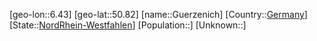 ﻿---
location: [50.82,6.43]
type: City
tags:
- geo/City


SpocWebEntityId: 30664
isDeleted: false
confidential: public

---
[geo-lon::6.43]
[geo-lat::50.82]
[name::Guerzenich]
[Country::[Germany](geo/Continent/Europe/Germany.md)]
[State::[NordRhein-Westfahlen](NordRhein-Westfahlen)]
[Population::]
[Unknown::]

